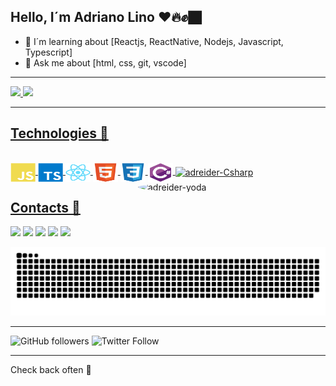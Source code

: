 ## Hello, I´m Adriano Lino ❤️🔥✊🏿

  - 🔭 I´m learning about [Reactjs, ReactNative, Nodejs, Javascript, Typescript]
  - 💬 Ask me about [html, css, git, vscode] 

---
<div>
  <a href="https://github.com/adreider">
    <img height="180em" src="https://github-readme-stats.vercel.app/api/top-langs/?username=adreider&layout=compact&langs_count=7&theme=tokyonight"/>
    <img height="180em" src="https://github-readme-stats.vercel.app/api?username=adreider&show_icons=true&theme=tokyonight&include_all_commits=true&count_private=true"/>
    
---
    
## Technologies 🚀
    
</div>
<div style="display: inline_block"><br>
  <img align="center" alt="adreider-Js" height="30" width="40" src="https://raw.githubusercontent.com/devicons/devicon/master/icons/javascript/javascript-plain.svg">
  <img align="center" alt="adreider-Ts" height="30" width="40" src="https://raw.githubusercontent.com/devicons/devicon/master/icons/typescript/typescript-plain.svg">
  <img align="center" alt="adreider-React" height="30" width="40" src="https://raw.githubusercontent.com/devicons/devicon/master/icons/react/react-original.svg">
  <img align="center" alt="adreider-HTML" height="30" width="40" src="https://raw.githubusercontent.com/devicons/devicon/master/icons/html5/html5-original.svg">
  <img align="center" alt="adreider-CSS" height="30" width="40" src="https://raw.githubusercontent.com/devicons/devicon/master/icons/css3/css3-original.svg">
  <img align="center" alt="adreider-Csharp" height="30" width="40" src="https://raw.githubusercontent.com/devicons/devicon/master/icons/csharp/csharp-original.svg">
  <img align="center" alt="adreider-Csharp" height="30" width="40" src="https://raw.githubusercontent.com/jmnote/z-icons/master/svg/git.svg">
  <img align="right" alt="adreider-yoda" style="border-radius: 50%" width="300px" src="https://static1.squarespace.com/static/5a16de5b32601eaa305506d6/t/5c136d9cf950b792938ca89d/1544777143962/giphy.gif?format%3D300w">
</div>
  
  ## Contacts 📧
 
<div> 
  <a href="https://www.youtube.com/channel/UC_-uuuZbY0AAt9CViNzvc-Q" target="_blank"><img src="https://img.shields.io/badge/YouTube-FF0000?style=for-the-badge&logo=youtube&logoColor=white" target="_blank"></a>
  <a href="https://instagram.com/dri_lino_" target="_blank"><img src="https://img.shields.io/badge/-Instagram-%23E4405F?style=for-the-badge&logo=instagram&logoColor=white" target="_blank"></a>
 	<a href="https://www.twitch.tv/drinn" target="_blank"><img src="https://img.shields.io/badge/Twitch-9146FF?style=for-the-badge&logo=twitch&logoColor=white" target="_blank"></a>
  <a href = "mailto:adreidereconomic@gmail.com"><img src="https://img.shields.io/badge/-Gmail-%23333?style=for-the-badge&logo=gmail&logoColor=white" target="_blank"></a>
  <a href="https://www.linkedin.com/in/adriano-lino-de-souza-29847618b" target="_blank"><img src="https://img.shields.io/badge/-LinkedIn-%230077B5?style=for-the-badge&logo=linkedin&logoColor=white" target="_blank"></a> 
 
  ![](https://github.com/Platane/snk/raw/output/github-contribution-grid-snake.svg)
 
</div>

---
![GitHub followers](https://img.shields.io/github/followers/adreider?style=for-the-badge) ![Twitter Follow](https://img.shields.io/twitter/follow/drinhanho?style=for-the-badge)
  
---

Check back often 💜
  
